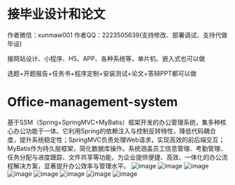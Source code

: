 # 接毕业设计和论文
作者微信：xunmaw001  作者QQ：2223505639(支持修改、部署调试、支持代做毕设)

接网站设计、小程序、H5、APP、各种系统等，单片机、嵌入式也可以做

选题+开题报告+任务书+程序定制+安装测试+论文+答辩PPT都可以做
# Office-management-system
基于SSM（Spring+SpringMVC+MyBatis）框架开发的办公管理系统，集多种核心办公功能于一体。它利用Spring的依赖注入与控制反转特性，降低代码耦合度，提升系统稳定性；SpringMVC负责处理Web请求，实现高效的前后端交互；MyBatis作为持久层框架，简化数据库操作。系统涵盖员工信息管理、考勤管理、任务分配与进度跟踪、文件共享等功能，为企业提供便捷、高效、一体化的办公流程解决方案，显著提升办公效率与管理水平。 
![image](https://github.com/user-attachments/assets/a4390adc-1a6e-4ab4-9378-85a7ca25e6f7)
![image](https://github.com/user-attachments/assets/428dac5c-40c8-49c7-a63a-e76c1f4cc683)
![image](https://github.com/user-attachments/assets/0645b7b9-7782-4642-b1ab-673f63f732c6)
![image](https://github.com/user-attachments/assets/6bf2f3fe-eab9-4579-a467-fdacff961037)
![image](https://github.com/user-attachments/assets/7b9949e5-0a52-4cbc-b878-4e39f8754ab0)
![image](https://github.com/user-attachments/assets/47d1423b-c6e7-444e-bea2-06f1ce9fc93c)
![image](https://github.com/user-attachments/assets/7220b018-bcfe-4fed-aa2d-b1091e0b04fa)
![image](https://github.com/user-attachments/assets/0c8b7e9d-83e9-4809-888b-849f706e5efb)
